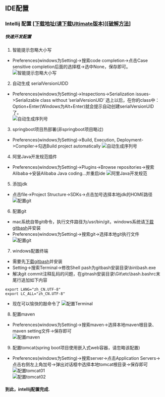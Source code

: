 ## IDE配置
### Intellij 配置 [[下载地址(请下载Ultimate版本)](https://www.jetbrains.com/idea/download)][[破解方法](http://idea.lanyus.com)]
##### 快速开发配置
1. 智能提示忽略大小写
* Preferences(windows为Setting)->搜索code completion->点击Case sensitive completion后面的选择框->选中None，保存即可。<br>
![智能提示忽略大小写](https://github.com/xiongzhao1217/markdown-photos/blob/master/C911435974FE848F06993BE3F1975CA1.jpg?raw=true)

2. 自动生成 serialVersionUIDD
* Preferences(windows为Setting)->Inspections->Serialization issues->Serializable class without ’serialVersionUID’ 
选上以后，在你的class中：Option+Enter(Windows为Alt+Enter)就会提示自动创建serialVersionUID了。<br>
![自动生成序列号](https://github.com/xiongzhao1217/markdown-photos/blob/master/serializableID.jpg?raw=true)

3. springboot项目热部署(非springboot项目略过)
* Preferences(windows为Setting)->Build, Execution, Deployment->Compiler->勾选Build project automatically
![自动生成序列号](https://github.com/xiongzhao1217/markdown-photos/blob/master/ide-autobuild.jpg?raw=true)

4. 阿里Java开发规范插件
* Preferences(windows为Setting)->Plugins->Browse repositories->搜索Alibaba->安装Alibaba Java coding...并重启ide
![阿里Java开发规范](https://github.com/xiongzhao1217/markdown-photos/blob/master/ide-alibaba.jpg?raw=true)

5. 添加jdk
* 点击file->Project Structure->SDKs->点击加号选择本地jdk的HOME路径<br>
![配置git](https://github.com/xiongzhao1217/markdown-photos/blob/master/ide-jdk.jpg?raw=true)

6. 配置git
* mac系统自带git命令，执行文件路径为/usr/bin/git，windows系统请[下载gitbash](http://gitforwindows.org/)并安装
* Preferences(windows为Setting)->搜索git->选择本地git执行文件<br>
![配置git](https://github.com/xiongzhao1217/markdown-photos/blob/master/ide-git.jpg?raw=true)

7. windows配置终端
* 需要先[下载gitbash](http://gitforwindows.org/)并安装
* Setting->搜索Terminal->修改Shell pash为gitbash安装目录\bin\bash.exe
* 解决git commit注释乱码的问题，在gitnash安装目录\Git\etc\bash.bashrc末尾行追加如下内容
```
export LANG="zh_CN.UTF-8"
export LC_ALL="zh_CN.UTF-8"
```
* 现在可以愉快的敲命令了
![配置Terminal](https://github.com/xiongzhao1217/markdown-photos/blob/master/ide-terminal.jpg?raw=true)

8. 配置maven
* Preferences(windows为Setting)->搜索maven->选择本地maven根目录、maven setting文件->保存即可<br>
![配置maven](https://github.com/xiongzhao1217/markdown-photos/blob/master/mvn.jpg?raw=true)

9. 配置tomcat(spring boot项目使用嵌入式web容器，请忽略该配置)
* Preferences(windows为Setting)->搜索server->点击Application Servers->点击右侧左上角加号->弹出对话框中选择本地tomcat根目录->保存即可<br>
![配置tomcat01](https://github.com/xiongzhao1217/markdown-photos/blob/master/ide-tomcat01.jpg?raw=true)<br>
![配置tomcat02](https://github.com/xiongzhao1217/markdown-photos/blob/master/ide-tomcat02.jpg?raw=true)
#### 到此，intellij配置完成.
